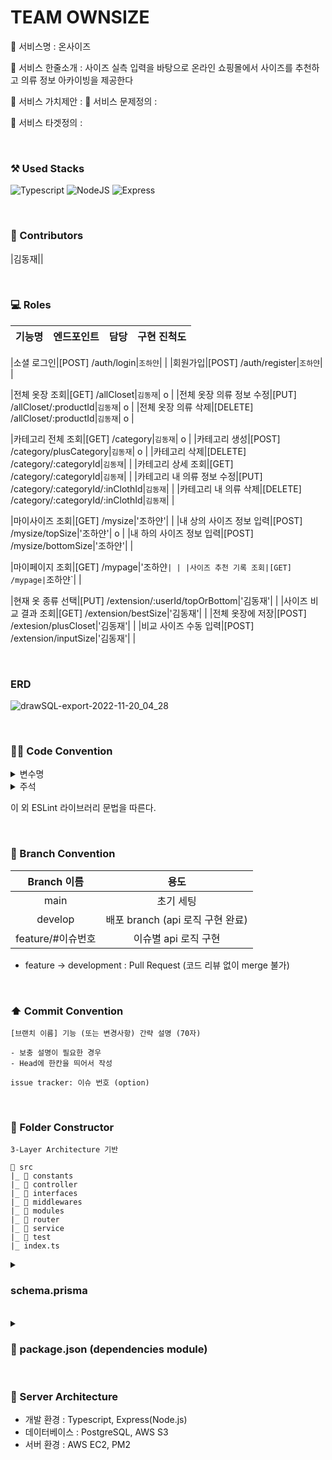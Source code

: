 # TEAM OWNSIZE
🔔 서비스명 : 온사이즈

🔔 서비스 한줄소개 : 사이즈 실측 입력을 바탕으로 온라인 쇼핑몰에서 사이즈를 추천하고 의류 정보 아카이빙을 제공한다

🔔 서비스 가치제안 : 
🔔 서비스 문제정의 : 

🔔 서비스 타겟정의 : 

<br/>

### ⚒️ Used Stacks
 ![Typescript](https://img.shields.io/badge/Typescript-3178C6?style=for-the-badge&logo=typescript&logoColor=white)
 ![NodeJS](https://img.shields.io/badge/Node.js-6DA55F?style=for-the-badge&logo=node.js&logoColor=white)
 ![Express](https://img.shields.io/badge/Express-000000?style=for-the-badge&logo=express&logoColor=white)

<br/>

### 👥 Contributors
|김동재||


<br/>

### 💻 Roles
|기능명|엔드포인트|담당|구현 진척도|
| :---: | :---: | :---: | :---: |

|소셜 로그인|[POST] /auth/login|`조하얀`| |
|회원가입|[POST] /auth/register|`조하얀`| |

|전체 옷장 조회|[GET] /allCloset|`김동재`| o |
|전체 옷장 의류 정보 수정|[PUT] /allCloset/:productId|`김동재`| o |
|전체 옷장 의류 삭제|[DELETE] /allCloset/:productId|`김동재`| o |

|카테고리 전체 조회|[GET] /category|`김동재`| o |
|카테고리 생성|[POST] /category/plusCategory|`김동재`| o |
|카테고리 삭제|[DELETE] /category/:categoryId|`김동재`| |
|카테고리 상세 조회|[GET] /category/:categoryId|`김동재`| |
|카테고리 내 의류 정보 수정|[PUT] /category/:categoryId/:inClothId|`김동재`| |
|카테고리 내 의류 삭제|[DELETE] /category/:categoryId/:inClothId|`김동재`| |

|마이사이즈 조회|[GET] /mysize|'조하얀'| |
|내 상의 사이즈 정보 입력|[POST] /mysize/topSize|'조하얀'| o |
|내 하의 사이즈 정보 입력|[POST] /mysize/bottomSize|'조하얀'| |

|마이페이지 조회|[GET] /mypage|'조하얀`| |
|사이즈 추천 기록 조회|[GET] /mypage|`조하얀`| |

|현재 옷 종류 선택|[PUT] /extension/:userId/topOrBottom|'김동재'| |
|사이즈 비교 결과 조회|[GET] /extension/bestSize|'김동재'| |
|전체 옷장에 저장|[POST] /extesion/plusCloset|'김동재'| |
|비교 사이즈 수동 입력|[POST] /extension/inputSize|'김동재'| |



<br/>

### ERD
![drawSQL-export-2022-11-20_04_28](https://user-images.githubusercontent.com/102947253/202871790-f58e3fa4-23fa-441c-a3b8-657b3dcf9f74.png)




<br/>

### 🧑‍💻 Code Convention

<details>
<summary>변수명</summary>   
<div markdown="1">       

 1. Camel Case 사용
 2. 함수의 경우 동사+명사 사용 ( ex) getUser() )
 3. 약어는 되도록 사용하지 않음
 
</div>
</details>

<details>
<summary>주석</summary>   
<div markdown="1">       

 1. 한 줄 주석 사용 //
 2. 함수 주석
 ```
 /**
 * @route
 * @desc
 * @access
 **/
 getUser()
 ```
 
</div>
</details>

이 외 ESLint 라이브러리 문법을 따른다.

<br/>

### 🎋 Branch Convention
|Branch 이름|용도|
| :--: | :--: |
|main|초기 세팅|
|develop|배포 branch (api 로직 구현 완료)|
|feature/#이슈번호|이슈별 api 로직 구현|

- feature -> development : Pull Request (코드 리뷰 없이 merge 불가)

<br/>

### ⬆️ Commit Convention
```
[브랜치 이름] 기능 (또는 변경사항) 간략 설명 (70자)

- 보충 설명이 필요한 경우
- Head에 한칸을 띄어서 작성

issue tracker: 이슈 번호 (option)
```

<br/>

### 📂 Folder Constructor
```
3-Layer Architecture 기반

📁 src
|_ 📁 constants
|_ 📁 controller
|_ 📁 interfaces
|_ 📁 middlewares
|_ 📁 modules
|_ 📁 router
|_ 📁 service
|_ 📁 test
|_ index.ts
```
<details>
<summary> <h3> schema.prisma </h3></summary>   
<div markdown="1">   

```
{
generator client {
  provider = "prisma-client-js"
}

datasource db {
  provider = "postgresql"
  url      = env("DATABASE_URL")
}

model User {
  id        Int         @id(map: "user_pk") @unique(map: "user_id_uindex") @default(autoincrement())
  name      String?     @db.VarChar(10)
  email     String?     @db.VarChar(50)
  AllCloset AllCloset[]
}
```
</div>
</details>

<br/>

<details>
<summary> <h3> 🔶 package.json (dependencies module)</h3></summary>   
<div markdown="1">   

```
{
  "name": "Server",
  "version": "1.0.0",
  "main": "index.js",
  "repository": "https://github.com/OWN-SIZE/Server.git",
  "author": "ehdwoKIM <kinbell19@gmail.com>",
  "license": "MIT",
  "scripts": {
    "dev": "nodemon",
    "build": "tsc && node dist",
    "db:pull": "npx prisma db pull",
    "db:push": "npx prisma db push",
    "generate": "npx prisma generate"
  },
  "dependencies": {
    "@prisma/client": "^4.6.1",
    "bcryptjs": "^2.4.3",
    "express": "^4.18.2",
    "express-validator": "^6.14.2",
    "prisma": "^4.6.1",
    "typescript": "^4.9.3"
  },
  "devDependencies": {
    "@types/bcryptjs": "^2.4.2",
    "@types/express": "^4.17.14",
    "@types/express-validator": "^3.0.0",
    "@types/node": "^18.11.9",
    "nodemon": "^2.0.20",
    "ts-node": "^10.9.1"
  }    
}
```
</div>
</details>
 
<br/>

### 📌 Server Architecture
- 개발 환경 : Typescript, Express(Node.js)
- 데이터베이스 : PostgreSQL, AWS S3
- 서버 환경 : AWS EC2, PM2
